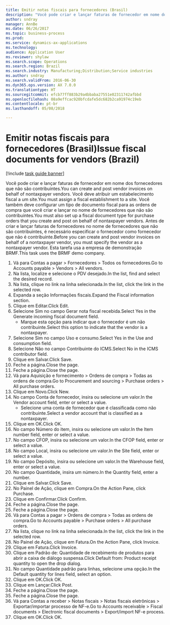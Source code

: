 ```yaml
--- 
title: Emitir notas fiscais para fornecedores (Brasil)
description: "Você pode criar e lançar faturas de fornecedor em nome dos fornecedores que não são contribuintes."
author: sndray
manager: AnnBe
ms.date: 06/26/2017
ms.topic: business-process
ms.prod: 
ms.service: dynamics-ax-applications
ms.technology: 
audience: Application User
ms.reviewer: shylaw
ms.search.scope: Operations
ms.search.region: Brazil
ms.search.industry: Manufacturing;Distribution;Service industries
ms.author: sndray
ms.search.validFrom: 2016-06-30
ms.dyn365.ops.version: AX 7.0.0
ms.translationtype: HT
ms.sourcegitcommit: efcb77ff883b29a4bbaba27551e02311742afbbd
ms.openlocfilehash: 08a9effcac920bfcdafe5dc682b2ca91974c19eb
ms.contentlocale: pt-br
ms.lasthandoff: 05/08/2018

---
```

# <a name="issue-fiscal-documents-for-vendors-brazil"></a><span data-ttu-id="d58cb-103">Emitir notas fiscais para fornecedores (Brasil)</span><span class="sxs-lookup"><span data-stu-id="d58cb-103">Issue fiscal documents for vendors (Brazil)</span></span>

[!include [task guide banner](../../includes/task-guide-banner.md)]

<span data-ttu-id="d58cb-104">Você pode criar e lançar faturas de fornecedor em nome dos fornecedores que não são contribuintes.</span><span class="sxs-lookup"><span data-stu-id="d58cb-104">You can create and post vendor invoices on behalf of nontaxpayer vendors.</span></span> <span data-ttu-id="d58cb-105">Você deve atribuir um estabelecimento fiscal a um site.</span><span class="sxs-lookup"><span data-stu-id="d58cb-105">You must assign a fiscal establishment to a site.</span></span> <span data-ttu-id="d58cb-106">Você também deve configurar um tipo de documento fiscal para as ordens de compra que você criar e lançar no nome de fornecedores que não são contribuintes.</span><span class="sxs-lookup"><span data-stu-id="d58cb-106">You must also set up a fiscal document type for purchase orders that you create and post on behalf of nontaxpayer vendors.</span></span> <span data-ttu-id="d58cb-107">Antes de criar e lançar faturas de fornecedores no nome de fornecedores que não são contribuintes, é necessário especificar o fornecedor como fornecedor que não é contribuinte.</span><span class="sxs-lookup"><span data-stu-id="d58cb-107">Before you can create and post vendor invoices on behalf of a nontaxpayer vendor, you must specify the vendor as a nontaxpayer vendor.</span></span> <span data-ttu-id="d58cb-108">Esta tarefa usa a empresa de demonstração BRMF.</span><span class="sxs-lookup"><span data-stu-id="d58cb-108">This task uses the BRMF demo company.</span></span>

1. <span data-ttu-id="d58cb-109">Vá para Contas a pagar > Fornecedores > Todos os fornecedores.</span><span class="sxs-lookup"><span data-stu-id="d58cb-109">Go to Accounts payable > Vendors > All vendors.</span></span>
2. <span data-ttu-id="d58cb-110">Na lista, localize e selecione o PDV desejado.</span><span class="sxs-lookup"><span data-stu-id="d58cb-110">In the list, find and select the desired record.</span></span>
3. <span data-ttu-id="d58cb-111">Na lista, clique no link na linha selecionada.</span><span class="sxs-lookup"><span data-stu-id="d58cb-111">In the list, click the link in the selected row.</span></span>
4. <span data-ttu-id="d58cb-112">Expanda a seção Informações fiscais.</span><span class="sxs-lookup"><span data-stu-id="d58cb-112">Expand the Fiscal information section.</span></span>
5. <span data-ttu-id="d58cb-113">Clique em Editar.</span><span class="sxs-lookup"><span data-stu-id="d58cb-113">Click Edit.</span></span>
6. <span data-ttu-id="d58cb-114">Selecione Sim no campo Gerar nota fiscal recebida.</span><span class="sxs-lookup"><span data-stu-id="d58cb-114">Select Yes in the Generate incoming fiscal document field.</span></span>
    * <span data-ttu-id="d58cb-115">Marque esta opção para indicar que o fornecedor é um não contribuinte.</span><span class="sxs-lookup"><span data-stu-id="d58cb-115">Select this option to indicate that the vendor is a nontaxpayer.</span></span>  
7. <span data-ttu-id="d58cb-116">Selecione Sim no campo Uso e consumo.</span><span class="sxs-lookup"><span data-stu-id="d58cb-116">Select Yes in the Use and consumption field.</span></span>
8. <span data-ttu-id="d58cb-117">Selecione Não no campo Contribuinte do ICMS.</span><span class="sxs-lookup"><span data-stu-id="d58cb-117">Select No in the ICMS contributor field.</span></span>
9. <span data-ttu-id="d58cb-118">Clique em Salvar.</span><span class="sxs-lookup"><span data-stu-id="d58cb-118">Click Save.</span></span>
10. <span data-ttu-id="d58cb-119">Feche a página.</span><span class="sxs-lookup"><span data-stu-id="d58cb-119">Close the page.</span></span>
11. <span data-ttu-id="d58cb-120">Feche a página.</span><span class="sxs-lookup"><span data-stu-id="d58cb-120">Close the page.</span></span>
12. <span data-ttu-id="d58cb-121">Vá para Aquisição e fornecimento > Ordens de compra > Todas as ordens de compra.</span><span class="sxs-lookup"><span data-stu-id="d58cb-121">Go to Procurement and sourcing > Purchase orders > All purchase orders.</span></span>
13. <span data-ttu-id="d58cb-122">Clique em Novo.</span><span class="sxs-lookup"><span data-stu-id="d58cb-122">Click New.</span></span>
14. <span data-ttu-id="d58cb-123">No campo Conta de fornecedor, insira ou selecione um valor.</span><span class="sxs-lookup"><span data-stu-id="d58cb-123">In the Vendor account field, enter or select a value.</span></span>
    * <span data-ttu-id="d58cb-124">Selecione uma conta de fornecedor que é classificada como não contribuinte.</span><span class="sxs-lookup"><span data-stu-id="d58cb-124">Select a vendor account that is classified as a nontaxpayer.</span></span>  
15. <span data-ttu-id="d58cb-125">Clique em OK.</span><span class="sxs-lookup"><span data-stu-id="d58cb-125">Click OK.</span></span>
16. <span data-ttu-id="d58cb-126">No campo Número do item, insira ou selecione um valor.</span><span class="sxs-lookup"><span data-stu-id="d58cb-126">In the Item number field, enter or select a value.</span></span>
17. <span data-ttu-id="d58cb-127">No campo CFOP, insira ou selecione um valor.</span><span class="sxs-lookup"><span data-stu-id="d58cb-127">In the CFOP field, enter or select a value.</span></span>
18. <span data-ttu-id="d58cb-128">No campo Local, insira ou selecione um valor.</span><span class="sxs-lookup"><span data-stu-id="d58cb-128">In the Site field, enter or select a value.</span></span>
19. <span data-ttu-id="d58cb-129">No campo Depósito, insira ou selecione um valor.</span><span class="sxs-lookup"><span data-stu-id="d58cb-129">In the Warehouse field, enter or select a value.</span></span>
20. <span data-ttu-id="d58cb-130">No campo Quantidade, insira um número.</span><span class="sxs-lookup"><span data-stu-id="d58cb-130">In the Quantity field, enter a number.</span></span>
21. <span data-ttu-id="d58cb-131">Clique em Salvar.</span><span class="sxs-lookup"><span data-stu-id="d58cb-131">Click Save.</span></span>
22. <span data-ttu-id="d58cb-132">No Painel de Ação, clique em Compra.</span><span class="sxs-lookup"><span data-stu-id="d58cb-132">On the Action Pane, click Purchase.</span></span>
23. <span data-ttu-id="d58cb-133">Clique em Confirmar.</span><span class="sxs-lookup"><span data-stu-id="d58cb-133">Click Confirm.</span></span>
24. <span data-ttu-id="d58cb-134">Feche a página.</span><span class="sxs-lookup"><span data-stu-id="d58cb-134">Close the page.</span></span>
25. <span data-ttu-id="d58cb-135">Feche a página.</span><span class="sxs-lookup"><span data-stu-id="d58cb-135">Close the page.</span></span>
26. <span data-ttu-id="d58cb-136">Vá para Contas a pagar > Ordens de compra > Todas as ordens de compra.</span><span class="sxs-lookup"><span data-stu-id="d58cb-136">Go to Accounts payable > Purchase orders > All purchase orders.</span></span>
27. <span data-ttu-id="d58cb-137">Na lista, clique no link na linha selecionada.</span><span class="sxs-lookup"><span data-stu-id="d58cb-137">In the list, click the link in the selected row.</span></span>
28. <span data-ttu-id="d58cb-138">No Painel de Ação, clique em Fatura.</span><span class="sxs-lookup"><span data-stu-id="d58cb-138">On the Action Pane, click Invoice.</span></span>
29. <span data-ttu-id="d58cb-139">Clique em Fatura.</span><span class="sxs-lookup"><span data-stu-id="d58cb-139">Click Invoice.</span></span>
30. <span data-ttu-id="d58cb-140">Clique em Padrão de: Quantidade de recebimento de produtos para abrir a caixa de diálogo suspensa.</span><span class="sxs-lookup"><span data-stu-id="d58cb-140">Click Default from: Product receipt quantity to open the drop dialog.</span></span>
31. <span data-ttu-id="d58cb-141">No campo Quantidade padrão para linhas, selecione uma opção.</span><span class="sxs-lookup"><span data-stu-id="d58cb-141">In the Default quantity for lines field, select an option.</span></span>
32. <span data-ttu-id="d58cb-142">Clique em OK.</span><span class="sxs-lookup"><span data-stu-id="d58cb-142">Click OK.</span></span>
33. <span data-ttu-id="d58cb-143">Clique em Lançar.</span><span class="sxs-lookup"><span data-stu-id="d58cb-143">Click Post.</span></span>
34. <span data-ttu-id="d58cb-144">Feche a página.</span><span class="sxs-lookup"><span data-stu-id="d58cb-144">Close the page.</span></span>
35. <span data-ttu-id="d58cb-145">Feche a página.</span><span class="sxs-lookup"><span data-stu-id="d58cb-145">Close the page.</span></span>
36. <span data-ttu-id="d58cb-146">Vá para Contas a receber > Notas fiscais > Notas fiscais eletrônicas > Exportar/importar processo de NF-e.</span><span class="sxs-lookup"><span data-stu-id="d58cb-146">Go to Accounts receivable > Fiscal documents > Electronic fiscal documents > Export/import NF-e process.</span></span>
37. <span data-ttu-id="d58cb-147">Clique em OK.</span><span class="sxs-lookup"><span data-stu-id="d58cb-147">Click OK.</span></span>


